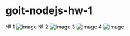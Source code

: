 # goit-nodejs-hw-1
№ 1
![image](https://user-images.githubusercontent.com/104315742/217970187-951d69b2-756f-4354-b840-d15749f207f9.png)
№ 2
![image](https://user-images.githubusercontent.com/104315742/217970309-255e9bd6-f32c-4222-89d6-a8dc5e36a0ad.png)
3
![image](https://user-images.githubusercontent.com/104315742/217970410-0d74978b-1c9c-4433-ad47-c2dc40d8ad57.png)
4
![image](https://user-images.githubusercontent.com/104315742/217970481-9f9826cd-4aff-48ba-9c5e-2fcc75d6bf36.png)

